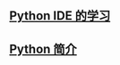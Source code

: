 ## [Python IDE 的学习](http://www.runoob.com/python/python-ide.html)
## [Python 简介](http://www.runoob.com/python/python-intro.html)
